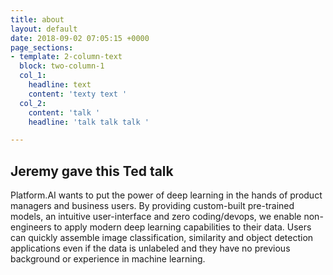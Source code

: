 ```yaml
---
title: about
layout: default
date: 2018-09-02 07:05:15 +0000
page_sections:
- template: 2-column-text
  block: two-column-1
  col_1:
    headline: text
    content: 'texty text '
  col_2:
    content: 'talk '
    headline: 'talk talk talk '

---
```

## Jeremy gave this Ted talk

Platform.AI wants to put the power of deep learning in the hands of product managers and business users. By providing custom-built pre-trained models, an intuitive user-interface and zero coding/devops, we enable non-engineers to apply modern deep learning capabilities to their data. Users can quickly assemble image classification, similarity and object detection applications even if the data is unlabeled and they have no previous background or experience in machine learning.